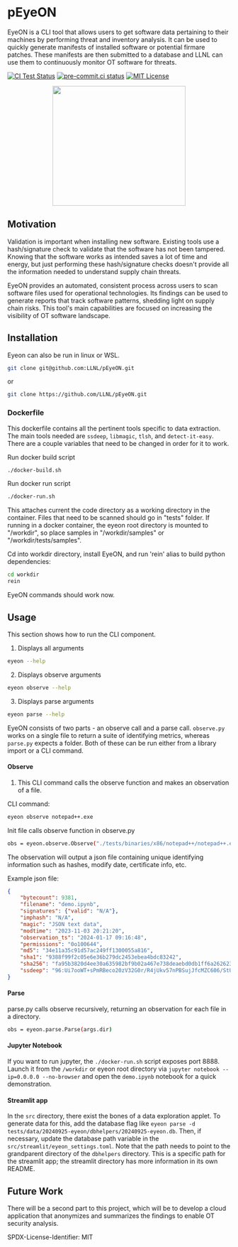 # pEyeON

EyeON is a CLI tool that allows users to get software data pertaining to their machines by performing threat and inventory analysis. It can be used to quickly generate manifests of installed software or potential firmare patches. These manifests are then submitted to a database and LLNL can use them to continuously monitor OT software for threats.

[![CI Test Status](https://github.com/LLNL/pEyeON/actions/workflows/unittest.yml/badge.svg)](https://github.com/LLNL/pEyeON/actions/workflows/unittest.yml)
[![pre-commit.ci status](https://results.pre-commit.ci/badge/github/LLNL/pEyeON/main.svg)]()
[![MIT License](https://img.shields.io/badge/License-MIT-blue.svg)](https://github.com/LLNL/pEyeON/blob/main/LICENSE)

<p align="center">
<img src="Photo/EyeON_Mascot.png" width="300" height="270">

## Motivation

Validation is important when installing new software. Existing tools use a hash/signature check to validate that the software has not been tampered. Knowing that the software works as intended saves a lot of time and energy, but just performing these hash/signature checks doesn't provide all the information needed to understand supply chain threats. 

EyeON provides an automated, consistent process across users to scan software files used for operational technologies. Its findings can be used to generate reports that track software patterns, shedding light on supply chain risks. This tool's main capabilities are focused on increasing the visibility of OT software landscape. 

## Installation
Eyeon can also be run in linux or WSL.

```bash
git clone git@github.com:LLNL/pEyeON.git
```
or 
```bash
git clone https://github.com/LLNL/pEyeON.git
```

### Dockerfile
This dockerfile contains all the pertinent tools specific to data extraction. The main tools needed are `ssdeep`, `libmagic`, `tlsh`, and `detect-it-easy`. There are a couple variables that need to be changed in order for it to work.

Run docker build script
```bash
./docker-build.sh
```

Run docker run script
```bash
./docker-run.sh
```

This attaches current the code directory as a working directory in the container. Files that need to be scanned should go in "tests" folder. If running in a docker container, the eyeon root directory is mounted to "/workdir", so place samples in "/workdir/samples" or "/workdir/tests/samples".

Cd into workdir directory, install EyeON, and run 'rein' alias to build python dependencies:
```bash
cd workdir
rein
```

EyeON commands should work now.

## Usage

This section shows how to run the CLI component. 

1. Displays all arguments 
```bash
eyeon --help
```

2. Displays observe arguments 
```bash
eyeon observe --help
```

3. Displays parse arguments 
```bash
eyeon parse --help
```

EyeON consists of two parts - an observe call and a parse call. `observe.py` works on a single file to return a suite of identifying metrics, whereas `parse.py` expects a folder. Both of these can be run either from a library import or a CLI command.

#### Observe

1. This CLI command calls the observe function and makes an observation of a file. 

CLI command:

```bash
eyeon observe notepad++.exe
```

Init file calls observe function in observe.py

```bash
obs = eyeon.observe.Observe("./tests/binaries/x86/notepad++/notepad++.exe")
```
The observation will output a json file containing unique identifying information such as hashes, modify date, certificate info, etc.

Example json file:

```json
{
    "bytecount": 9381, 
    "filename": "demo.ipynb", 
    "signatures": {"valid": "N/A"}, 
    "imphash": "N/A", 
    "magic": "JSON text data", 
    "modtime": "2023-11-03 20:21:20", 
    "observation_ts": "2024-01-17 09:16:48", 
    "permissions": "0o100644", 
    "md5": "34e11a35c91d57ac249ff1300055a816", 
    "sha1": "9388f99f2c05e6e36b279dc2453ebea4bdc83242", 
    "sha256": "fa95b3820d4ee30a635982bf9b02a467e738deaebd0db1ff6a262623d762f60d", 
    "ssdeep": "96:Ui7ooWT+sPmRBeco20zV32G0r/R4jUkv57nPBSujJfcMZC606/StUbm/lGMipUQy:U/pdratRqJ3ZHStx4UA+I1jS"
}
```

#### Parse
parse.py calls observe recursively, returning an observation for each file in a directory. 

```bash
obs = eyeon.parse.Parse(args.dir)
```

#### Jupyter Notebook
If you want to run jupyter, the `./docker-run.sh` script exposes port 8888. Launch it from the `/workdir` or eyeon root directory via `jupyter notebook --ip=0.0.0.0 --no-browser` and open the `demo.ipynb` notebook for a quick demonstration.


#### Streamlit app
In the `src` directory, there exist the bones of a data exploration applet. To generate data for this, add the database flag like `eyeon parse -d tests/data/20240925-eyeon/dbhelpers/20240925-eyeon.db`. Then, if necessary, update the database path variable in the `src/streamlit/eyeon_settings.toml`. Note that the path needs to point to the grandparent directory of the `dbhelpers` directory. This is a specific path for the streamlit app; the streamlit directory has more information in its own README.


## Future Work
There will be a second part to this project, which will be to develop a cloud application that anonymizes and summarizes the findings to enable OT security analysis.

SPDX-License-Identifier: MIT
